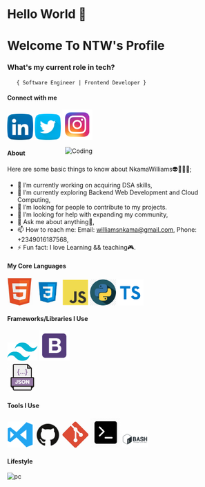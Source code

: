 <h1>Hello World 🏾</h1>

<h1>Welcome To  NTW's Profile</h1>



###   **What's my current role in tech?** </h2>
       { Software Engineer | Frontend Developer } 




#### Connect with me 
<a href="https://www.linkedin.com/in/toluwani-nkama-a48061232/"><img src="images/linkedin.png" width="60" /></a>
<a href=""><img src="images/twitter.png" width="60" /></a>
<a href=""><img src="images/ig.png" width="70" /></a>

<img align="right" alt="Coding" width="370" src="https://miro.medium.com/max/680/0*7Q3yvSIv_t0ioJ-Z.gif"/>

#### About
Here are some basic things to know about NkamaWilliams👽👳🏾‍♂️;

- 🔭 I’m currently working on acquiring DSA skills,
- 🌱 I’m currently exploring Backend Web Development and Cloud Computing,
- 👯 I’m looking for people to contribute to my projects.
- 🤔 I’m looking for help with expanding my community,
- 💬 Ask me about anything🌚,
- 📫 How to reach me: Email: williamsnkama@gmail.com, Phone: +2349016187568,
- ⚡ Fun fact: I love Learning && teaching🎮.

#### My Core Languages
<code><img src="images/html.jpg" width="60" title="HTML" /></code>
<code><img src="images/css.jpg" width="60" title="CSS" /></code>
<code><img src="images/javascript.png" width="60" title="JavaScript" /></code>
<code><img src="images/python.png" width="60" title="Python" /></code>
<code><img src="images/ts.png" width="60" title="TypeScript" /></code>


#### Frameworks/Libraries I Use
<code><img src="images/tailwind.png" width="70" title="Tailwind" /></code>
<code><img src="images/B.png" width="70" title="Bootstrap" /></code>  
<code><img src="images/json.png" width="70" title="JSON" /></code>

#### Tools I Use
<code><img src="images/visualstudio.svg" width="60" title="Visual Studio Code" /></code>
<code><img src="images/github.jpg" width="60" title="GitHub" /></code>
<code><img src="images/git.jpg" width="60" title="Git" /></code>
<code><img src="images/command.png" width="70" title="Commandprompt" /></code>
<code><img src="images/bash.png" width="60" title="Bash" /></code>
             
             
       
#### Lifestyle
![pc](https://user-images.githubusercontent.com/105937740/186015907-bd8b7db8-f875-454b-bf1a-36177129aa42.gif)
